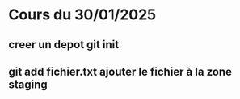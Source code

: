 # Cours du 30/01/2025
##  creer un depot git init
## git add fichier.txt ajouter le fichier à la zone staging